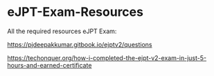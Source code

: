 # eJPT-Exam-Resources

All the required resources eJPT Exam:

https://pjdeepakkumar.gitbook.io/ejptv2/questions

https://techonquer.org/how-i-completed-the-ejpt-v2-exam-in-just-5-hours-and-earned-certificate
